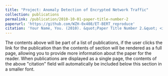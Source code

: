 ```yaml
---
title: "Project: Anomaly Detection of Encrypted Network Traffic"
collection: publications
permalink: /publication/2010-10-01-paper-title-number-2
paperurl: 'https://github.com/WZH-0x408/ET-BERT_reproduce'
citation: 'Your Name, You. (2010). &quot;Paper Title Number 2.&quot; <i>Journal 1</i>. 1(2).'
---
```


The contents above will be part of a list of publications, if the user clicks the link for the publication than the contents of section will be rendered as a full page, allowing you to provide more information about the paper for the reader. When publications are displayed as a single page, the contents of the above "citation" field will automatically be included below this section in a smaller font.
